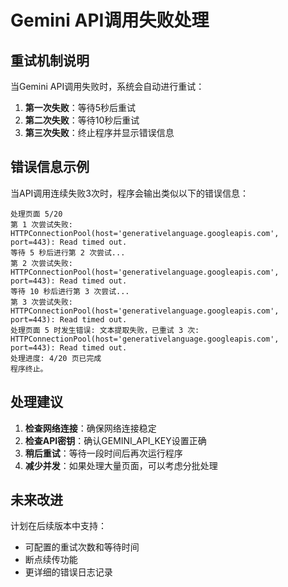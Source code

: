 # Gemini API调用失败处理

## 重试机制说明

当Gemini API调用失败时，系统会自动进行重试：

1. **第一次失败**：等待5秒后重试
2. **第二次失败**：等待10秒后重试
3. **第三次失败**：终止程序并显示错误信息

## 错误信息示例

当API调用连续失败3次时，程序会输出类似以下的错误信息：

```
处理页面 5/20
第 1 次尝试失败: HTTPConnectionPool(host='generativelanguage.googleapis.com', port=443): Read timed out.
等待 5 秒后进行第 2 次尝试...
第 2 次尝试失败: HTTPConnectionPool(host='generativelanguage.googleapis.com', port=443): Read timed out.
等待 10 秒后进行第 3 次尝试...
第 3 次尝试失败: HTTPConnectionPool(host='generativelanguage.googleapis.com', port=443): Read timed out.
处理页面 5 时发生错误: 文本提取失败，已重试 3 次: HTTPConnectionPool(host='generativelanguage.googleapis.com', port=443): Read timed out.
处理进度: 4/20 页已完成
程序终止。
```

## 处理建议

1. **检查网络连接**：确保网络连接稳定
2. **检查API密钥**：确认GEMINI_API_KEY设置正确
3. **稍后重试**：等待一段时间后再次运行程序
4. **减少并发**：如果处理大量页面，可以考虑分批处理

## 未来改进

计划在后续版本中支持：
- 可配置的重试次数和等待时间
- 断点续传功能
- 更详细的错误日志记录
